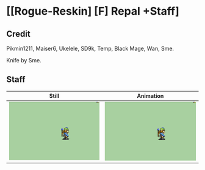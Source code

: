 # [\[Rogue-Reskin\] \[F\] Repal +Staff]

## Credit

Pikmin1211, Maiser6, Ukelele, SD9k, Temp, Black Mage, Wan, Sme.

Knife by Sme.

## Staff

| Still | Animation |
| :---: | :-------: |
| ![Staff still](./Staff_000.png) | ![Staff animation](./Staff.gif) |
